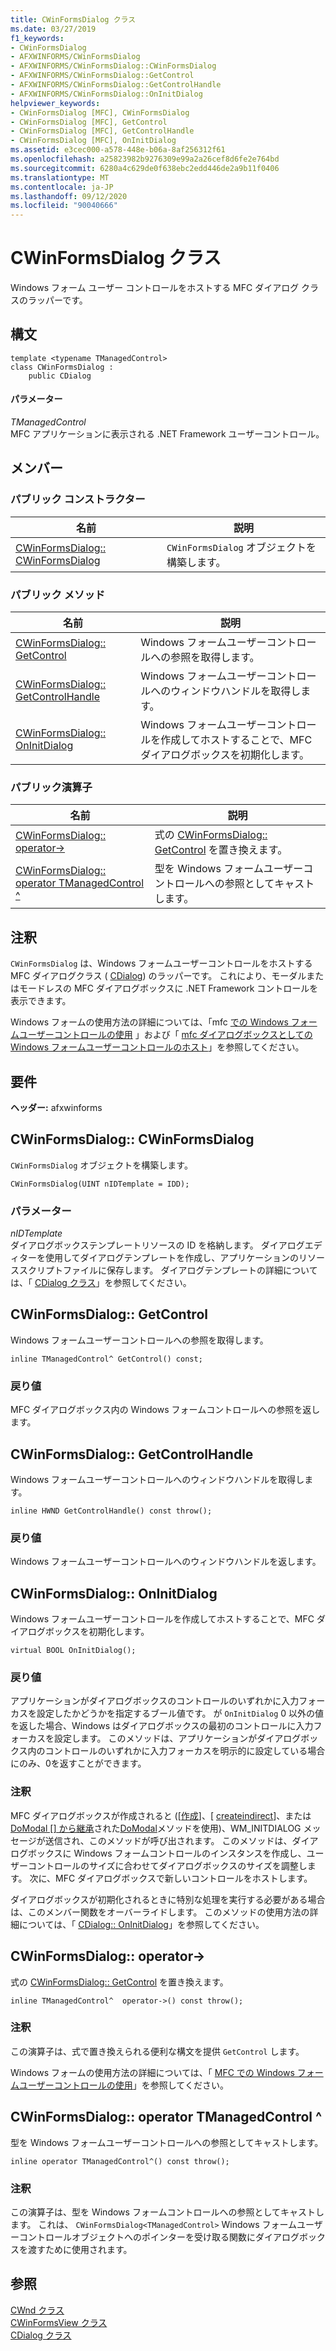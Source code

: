 ```yaml
---
title: CWinFormsDialog クラス
ms.date: 03/27/2019
f1_keywords:
- CWinFormsDialog
- AFXWINFORMS/CWinFormsDialog
- AFXWINFORMS/CWinFormsDialog::CWinFormsDialog
- AFXWINFORMS/CWinFormsDialog::GetControl
- AFXWINFORMS/CWinFormsDialog::GetControlHandle
- AFXWINFORMS/CWinFormsDialog::OnInitDialog
helpviewer_keywords:
- CWinFormsDialog [MFC], CWinFormsDialog
- CWinFormsDialog [MFC], GetControl
- CWinFormsDialog [MFC], GetControlHandle
- CWinFormsDialog [MFC], OnInitDialog
ms.assetid: e3cec000-a578-448e-b06a-8af256312f61
ms.openlocfilehash: a25823982b9276309e99a2a26cef8d6fe2e764bd
ms.sourcegitcommit: 6280a4c629de0f638ebc2edd446de2a9b11f0406
ms.translationtype: MT
ms.contentlocale: ja-JP
ms.lasthandoff: 09/12/2020
ms.locfileid: "90040666"
---
```

# <a name="cwinformsdialog-class"></a>CWinFormsDialog クラス

Windows フォーム ユーザー コントロールをホストする MFC ダイアログ クラスのラッパーです。

## <a name="syntax"></a>構文

```
template <typename TManagedControl>
class CWinFormsDialog :
    public CDialog
```

#### <a name="parameters"></a>パラメーター

*TManagedControl*<br/>
MFC アプリケーションに表示される .NET Framework ユーザーコントロール。

## <a name="members"></a>メンバー

### <a name="public-constructors"></a>パブリック コンストラクター

|名前|説明|
|----------|-----------------|
|[CWinFormsDialog:: CWinFormsDialog](#cwinformsdialog)|`CWinFormsDialog` オブジェクトを構築します。|

### <a name="public-methods"></a>パブリック メソッド

|名前|説明|
|----------|-----------------|
|[CWinFormsDialog:: GetControl](#getcontrol)|Windows フォームユーザーコントロールへの参照を取得します。|
|[CWinFormsDialog:: GetControlHandle](#getcontrolhandle)|Windows フォームユーザーコントロールへのウィンドウハンドルを取得します。|
|[CWinFormsDialog:: OnInitDialog](#oninitdialog)|Windows フォームユーザーコントロールを作成してホストすることで、MFC ダイアログボックスを初期化します。|

### <a name="public-operators"></a>パブリック演算子

|名前|説明|
|----------|-|
|[CWinFormsDialog:: operator-&gt;](#operator_-_gt)|式の [CWinFormsDialog:: GetControl](#getcontrol) を置き換えます。|
|[CWinFormsDialog:: operator TManagedControl ^](#operator-tmanagedcontrol-hat)|型を Windows フォームユーザーコントロールへの参照としてキャストします。|

## <a name="remarks"></a>注釈

`CWinFormsDialog` は、Windows フォームユーザーコントロールをホストする MFC ダイアログクラス ( [CDialog](../../mfc/reference/cdialog-class.md)) のラッパーです。 これにより、モーダルまたはモードレスの MFC ダイアログボックスに .NET Framework コントロールを表示できます。

Windows フォームの使用方法の詳細については、「mfc [での Windows フォームユーザーコントロールの使用](../../dotnet/using-a-windows-form-user-control-in-mfc.md) 」および「 [mfc ダイアログボックスとしての Windows フォームユーザーコントロールのホスト](../../dotnet/hosting-a-windows-form-user-control-as-an-mfc-dialog-box.md)」を参照してください。

## <a name="requirements"></a>要件

**ヘッダー:** afxwinforms

## <a name="cwinformsdialogcwinformsdialog"></a><a name="cwinformsdialog"></a> CWinFormsDialog:: CWinFormsDialog

`CWinFormsDialog` オブジェクトを構築します。

```
CWinFormsDialog(UINT nIDTemplate = IDD);
```

### <a name="parameters"></a>パラメーター

*nIDTemplate*<br/>
ダイアログボックステンプレートリソースの ID を格納します。 ダイアログエディターを使用してダイアログテンプレートを作成し、アプリケーションのリソーススクリプトファイルに保存します。 ダイアログテンプレートの詳細については、「 [CDialog クラス](../../mfc/reference/cdialog-class.md)」を参照してください。

## <a name="cwinformsdialoggetcontrol"></a><a name="getcontrol"></a> CWinFormsDialog:: GetControl

Windows フォームユーザーコントロールへの参照を取得します。

```
inline TManagedControl^ GetControl() const;
```

### <a name="return-value"></a>戻り値

MFC ダイアログボックス内の Windows フォームコントロールへの参照を返します。

## <a name="cwinformsdialoggetcontrolhandle"></a><a name="getcontrolhandle"></a> CWinFormsDialog:: GetControlHandle

Windows フォームユーザーコントロールへのウィンドウハンドルを取得します。

```
inline HWND GetControlHandle() const throw();
```

### <a name="return-value"></a>戻り値

Windows フォームユーザーコントロールへのウィンドウハンドルを返します。

## <a name="cwinformsdialogoninitdialog"></a><a name="oninitdialog"></a> CWinFormsDialog:: OnInitDialog

Windows フォームユーザーコントロールを作成してホストすることで、MFC ダイアログボックスを初期化します。

```
virtual BOOL OnInitDialog();
```

### <a name="return-value"></a>戻り値

アプリケーションがダイアログボックスのコントロールのいずれかに入力フォーカスを設定したかどうかを指定するブール値です。 が `OnInitDialog` 0 以外の値を返した場合、Windows はダイアログボックスの最初のコントロールに入力フォーカスを設定します。 このメソッドは、アプリケーションがダイアログボックス内のコントロールのいずれかに入力フォーカスを明示的に設定している場合にのみ、0を返すことができます。

### <a name="remarks"></a>注釈

MFC ダイアログボックスが作成されると ([[作成](../../mfc/reference/cdialog-class.md#create)]、[ [createindirect](../../mfc/reference/cdialog-class.md#createindirect)]、または [DoModal [] から継承](../../mfc/reference/cdialog-class.md)された[DoModal](../../mfc/reference/cdialog-class.md#domodal)メソッドを使用)、WM_INITDIALOG メッセージが送信され、このメソッドが呼び出されます。 このメソッドは、ダイアログボックスに Windows フォームコントロールのインスタンスを作成し、ユーザーコントロールのサイズに合わせてダイアログボックスのサイズを調整します。 次に、MFC ダイアログボックスで新しいコントロールをホストします。

ダイアログボックスが初期化されるときに特別な処理を実行する必要がある場合は、このメンバー関数をオーバーライドします。 このメソッドの使用方法の詳細については、「 [CDialog:: OnInitDialog](../../mfc/reference/cdialog-class.md#oninitdialog)」を参照してください。

## <a name="cwinformsdialogoperator--gt"></a><a name="operator_-_gt"></a> CWinFormsDialog:: operator-&gt;

式の [CWinFormsDialog:: GetControl](#getcontrol) を置き換えます。

```
inline TManagedControl^  operator->() const throw();
```

### <a name="remarks"></a>注釈

この演算子は、式で置き換えられる便利な構文を提供 `GetControl` します。

Windows フォームの使用方法の詳細については、「 [MFC での Windows フォームユーザーコントロールの使用](../../dotnet/using-a-windows-form-user-control-in-mfc.md)」を参照してください。

## <a name="cwinformsdialogoperator-tmanagedcontrol"></a><a name="operator-tmanagedcontrol-hat"></a> CWinFormsDialog:: operator TManagedControl ^

型を Windows フォームユーザーコントロールへの参照としてキャストします。

```
inline operator TManagedControl^() const throw();
```

### <a name="remarks"></a>注釈

この演算子は、型を Windows フォームコントロールへの参照としてキャストします。 これは、 `CWinFormsDialog<TManagedControl>` Windows フォームユーザーコントロールオブジェクトへのポインターを受け取る関数にダイアログボックスを渡すために使用されます。

## <a name="see-also"></a>参照

[CWnd クラス](../../mfc/reference/cwnd-class.md)<br/>
[CWinFormsView クラス](../../mfc/reference/cwinformsview-class.md)<br/>
[CDialog クラス](../../mfc/reference/cdialog-class.md)
